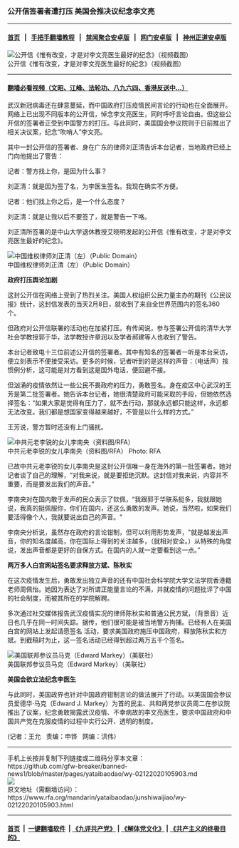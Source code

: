 ### 公开信签署者遭打压   美国会推决议纪念李文亮
------------------------

#### [首页](https://github.com/gfw-breaker/banned-news1/blob/master/README.md) &nbsp;&nbsp;|&nbsp;&nbsp; [手把手翻墙教程](https://github.com/gfw-breaker/guides/wiki) &nbsp;&nbsp;|&nbsp;&nbsp; [禁闻聚合安卓版](https://github.com/gfw-breaker/bn-android) &nbsp;&nbsp;|&nbsp;&nbsp; [网门安卓版](https://github.com/oGate2/oGate) &nbsp;&nbsp;|&nbsp;&nbsp; [神州正道安卓版](https://github.com/SzzdOgate/update) 



<div id="headerimg">
 <img alt="公开信《惟有改变，才是对李文亮医生最好的纪念》（视频截图）" src="https://www.rfa.org/mandarin/yataibaodao/junshiwaijiao/wy-02122020105903.html/0212e.jpg/@@images/60c0fc3d-4cae-4026-a76d-8aea70186027.jpeg" title="公开信《惟有改变，才是对李文亮医生最好的纪念》（视频截图）"/>
 <div id="headerimgcontents">
  <div id="headerimgcaption">
   <span>
    公开信《惟有改变，才是对李文亮医生最好的纪念》（视频截图）
   </span>
   <!-- zoomattribute -->
  </div>
  <!-- headerimgcaption -->
 </div>
 <!-- headerimagecontents -->
</div>

<hr/>


#### [翻墙必看视频（文昭、江峰、法轮功、八九六四、香港反送中...）](http://167.172.214.107/home.html)

<div id="storytext">
 <div>
  <div class="slot_header">
  </div>
 </div>
 <p>
  武汉新冠病毒还在肆意蔓延，而中国政府打压疫情民间言论的行动也在全面展开。网络上已出现不同版本的公开信，悼念李文亮医生，同时呼吁言论自由。但这些公开信的签署者正受到中国警方的打压。与此同时，美国国会参议院则于日前推出了相关决议案，纪念“吹哨人”李文亮。
 </p>
 <p>
 </p>
 <p>
 </p>
 <p>
  其中一封公开信的签署者、身在广东的律师刘正清告诉本台记者，当地政府已经上门向他提出了警告：
 </p>
 <p>
  记者：警方找上你，是因为什么事？
 </p>
 <p>
  刘正清：就是因为签了名，为李医生签名。我现在确实不方便。
 </p>
 <p>
  记者：他们找上你之后，是一个什么态度？
 </p>
 <p>
  刘正清：就是让我以后不要签了，就是警告一下咯。
 </p>
 <p>
  刘正清所签署的是中山大学退休教授艾晓明发起的公开信《惟有改变，才是对李文亮医生最好的纪念》。
 </p>
 <p>
  <div class="image-inline captioned" style="width:622px;">
   <div style="width:622px;">
    <img alt="中国维权律师刘正清（左）（Public Domain）" src="https://www.rfa.org/mandarin/yataibaodao/junshiwaijiao/wy-02122020105903.html/0212f.jpg" title="中国维权律师刘正清（左）（Public Domain）"/>
   </div>
   <div class="image-caption">
    <span style="width:622px;">
     中国维权律师刘正清（左）（Public Domain）
    </span>
    <span class="copyright">
    </span>
   </div>
  </div>
 </p>
 <p>
  <b>
   政府打压舆论加剧
  </b>
  <b>
  </b>
 </p>
 <p>
  这封公开信在网络上受到了热烈关注。美国人权组织公民力量主办的期刊《公民议报》统计，这封信发表的当天2月8日，就收到了来自全世界范围内的签名360个。
 </p>
 <p>
  但政府对公开信联署的活动也在加紧打压。有传闻说，参与签署公开信的清华大学社会学教授郭于华，法学教授许章润以及学者郝建等人也收到了警告。
 </p>
 <p>
  本台记者致电十三位前述公开信的签署者。其中有知名的签署者一听是本台采访，便立刻表示不便接受采访。更多的时候，记者听到的是这样的声音：（电话声）按惯例分析，这可能是对方看到这是国外电话，便回避不接。
 </p>
 <p>
  但汹涌的疫情依然让一些公民不畏政府的压力，勇敢签名。身在疫区中心武汉的王芳是第二批签署者。她告诉本台记者，她很清楚政府可能采取的手段，但她依然选择签名：“如果大家是觉得有压力了，就不去行动，那就永远都只能这样，永远都无法改变。我们都是想国家变得越来越好，不管是以什么样的方式。”
 </p>
 <p>
  王芳说，警方暂时还没有上门骚扰。
 </p>
 <p>
  <div class="image-inline captioned" style="width:622px;">
   <div style="width:622px;">
    <img alt="中共元老李锐的女儿李南央（资料图/RFA）" src="https://www.rfa.org/mandarin/yataibaodao/junshiwaijiao/wy-02122020105903.html/0212g.jpg" title="中共元老李锐的女儿李南央（资料图/RFA）"/>
   </div>
   <div class="image-caption">
    <span style="width:622px;">
     中共元老李锐的女儿李南央（资料图/RFA）
    </span>
    <span class="copyright">
     Photo: RFA
    </span>
   </div>
  </div>
 </p>
 <p>
  已故中共元老李锐的女儿李南央是这封公开信唯一身在海外的第一批签署者。她对记者谈了自己的理解，“对我来说，就是要拒绝沉默。这封信对我来说，内容并不重要，而是要发出我们的声音。”
 </p>
 <p>
  李南央对在国内敢于发声的民众表示了钦佩，“我跟郭于华联系挺多，我就跟她说，我真的挺佩服你，你们在国内，还这么勇敢的发声。她说，当然啦，如果我们要活得像个人，我就要说出自己的声音。"
 </p>
 <p>
  李南央分析说，虽然存在政府的言论钳制，但可以利用形势发声，"就是越发出声音，你的知名度越高，你在国际上得到的关注越多，（就相对安全。）从特殊的角度说，发出声音都是更好的自保方式。在国内的人就一定要看到这一点。”
 </p>
 <p>
  <b>
   两万多人白宫网站签名要求释放方斌、陈秋实
  </b>
 </p>
 <p>
  在这次疫情发生后，勇敢发出独立声音的还有中国社会科学院大学文法学院香港籍老师周佩怡。她因为表达了对所谓正能量言论的不满，并就疫情的问题批评了中国的社会制度，而被其所在的学院解聘。
 </p>
 <p>
  多次通过社交媒体报告武汉疫情实况的律师陈秋实和普通公民方斌，（背景音）近日也几乎在同一时间失踪。据传，他们很可能是被当地警方拘捕。已经有人在美国白宫的网站上发起请愿签名 活动，要求美国政府施压中国政府，释放陈秋实和方斌。到截稿时为止，这一签名活动已经得到超过两万五千个签名。
 </p>
 <p>
  <div class="image-inline captioned" style="width:680px;">
   <div style="width:680px;">
    <img alt="美国联邦参议员马克（Edward Markey）（美联社）" src="https://www.rfa.org/mandarin/yataibaodao/junshiwaijiao/wy-02122020105903.html/0212w.jpg" title="美国联邦参议员马克（Edward Markey）（美联社）"/>
   </div>
   <div class="image-caption">
    <span style="width:680px;">
     美国联邦参议员马克（Edward Markey）（美联社）
    </span>
    <span class="copyright">
    </span>
   </div>
  </div>
 </p>
 <p>
  <b>
   美国会欲立法纪念李医生
  </b>
 </p>
 <p>
  与此同时，美国政界也针对中国政府钳制言论的做法展开了行动。以美国国会参议员爱德华·马克（Edward J. Markey）为首的民主、共和两党参议员周二在参议院推出了议案，纪念勇敢揭露武汉疫情、不幸病故的李文亮医生，要求中国政府和中国共产党在克服疫情的过程中实行公开、透明的制度。
 </p>
 <p>
 </p>
 <p>
  (记者：王允   责编：申铧   网编：洪伟）
 </p>
</div>

<hr/>
手机上长按并复制下列链接或二维码分享本文章：<br/>
https://github.com/gfw-breaker/banned-news1/blob/master/pages/yataibaodao/wy-02122020105903.md <br/>
<a href='https://github.com/gfw-breaker/banned-news1/blob/master/pages/yataibaodao/wy-02122020105903.md'><img src='https://github.com/gfw-breaker/banned-news1/blob/master/pages/yataibaodao/wy-02122020105903.md.png'/></a> <br/>
原文地址（需翻墙访问）：https://www.rfa.org/mandarin/yataibaodao/junshiwaijiao/wy-02122020105903.html


------------------------
#### [首页](https://github.com/gfw-breaker/banned-news1/blob/master/README.md) &nbsp;|&nbsp; [一键翻墙软件](https://github.com/gfw-breaker/nogfw/blob/master/README.md) &nbsp;| [《九评共产党》](https://github.com/gfw-breaker/9ping.md/blob/master/README.md#九评之一评共产党是什么) | [《解体党文化》](https://github.com/gfw-breaker/jtdwh.md/blob/master/README.md) | [《共产主义的终极目的》](https://github.com/gfw-breaker/gczydzjmd.md/blob/master/README.md)


<img src='http://gfw-breaker.win/banned-news/pages/yataibaodao/wy-02122020105903.md' width='0px' height='0px'/>